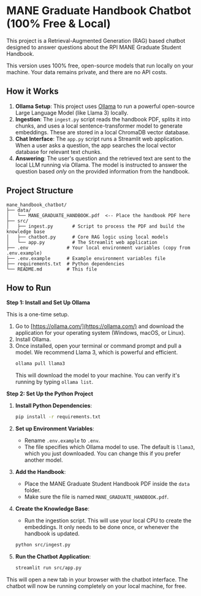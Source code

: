 # MANE Graduate Handbook Chatbot (100% Free & Local)

This project is a Retrieval-Augmented Generation (RAG) based chatbot designed to answer questions about the RPI MANE Graduate Student Handbook.

This version uses 100% free, open-source models that run locally on your machine. Your data remains private, and there are no API costs.

## How it Works

1.  **Ollama Setup**: This project uses [Ollama](https://ollama.com/) to run a powerful open-source Large Language Model (like Llama 3) locally.
2.  **Ingestion**: The `ingest.py` script reads the handbook PDF, splits it into chunks, and uses a local sentence-transformer model to generate embeddings. These are stored in a local ChromaDB vector database.
3.  **Chat Interface**: The `app.py` script runs a Streamlit web application. When a user asks a question, the app searches the local vector database for relevant text chunks.
4.  **Answering**: The user's question and the retrieved text are sent to the local LLM running via Ollama. The model is instructed to answer the question based *only* on the provided information from the handbook.

## Project Structure

```
mane_handbook_chatbot/
├── data/
│   └── MANE_GRADUATE_HANDBOOK.pdf  <-- Place the handbook PDF here
├── src/
│   ├── ingest.py       # Script to process the PDF and build the knowledge base
│   ├── chatbot.py      # Core RAG logic using local models
│   └── app.py          # The Streamlit web application
├── .env              # Your local environment variables (copy from .env.example)
├── .env.example      # Example environment variables file
├── requirements.txt  # Python dependencies
└── README.md         # This file
```

## How to Run

**Step 1: Install and Set Up Ollama**

This is a one-time setup.

1.  Go to [https://ollama.com/](https://ollama.com/) and download the application for your operating system (Windows, macOS, or Linux).
2.  Install Ollama.
3.  Once installed, open your terminal or command prompt and pull a model. We recommend Llama 3, which is powerful and efficient.
    ```bash
    ollama pull llama3
    ```
    This will download the model to your machine. You can verify it's running by typing `ollama list`.

**Step 2: Set Up the Python Project**

1.  **Install Python Dependencies**:
    ```bash
    pip install -r requirements.txt
    ```

2.  **Set up Environment Variables**:
    -   Rename `.env.example` to `.env`.
    -   The file specifies which Ollama model to use. The default is `llama3`, which you just downloaded. You can change this if you prefer another model.

3.  **Add the Handbook**:
    -   Place the MANE Graduate Student Handbook PDF inside the `data` folder.
    -   Make sure the file is named `MANE_GRADUATE_HANDBOOK.pdf`.

4.  **Create the Knowledge Base**:
    -   Run the ingestion script. This will use your local CPU to create the embeddings. It only needs to be done once, or whenever the handbook is updated.
    ```bash
    python src/ingest.py
    ```

5.  **Run the Chatbot Application**:
    ```bash
    streamlit run src/app.py
    ```

This will open a new tab in your browser with the chatbot interface. The chatbot will now be running completely on your local machine, for free.